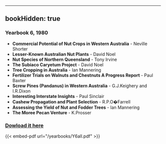 
---
bookHidden: true 
---
### Yearbook 6, 1980


-   **Commercial Potential of Nut Crops in Western Australia** - Neville
    Shorter
-   **Lesser-Known Australian Nut Plants** - David Noel
-   **Nut Species of Northern Queensland** - Tony Irvine
-   **The Subiaco Caryetum Project** - David Noel
-   **Tree Cropping in Australia** - Ian Mannering
-   **Fertilizer Trials on Walnuts and Chestnuts A Progress Report** -
    Paul Baxter
-   **Screw Pines (Pandanus) in Western Australia** - G.J.Keighery and
    I.R.Dixon
-   **Interesting Interstate Insights** - Paul Sinclair
-   **Cashew Propagation and Plant Selection** - R.P.O�Farrell
-   **Assessing the Yield of Nut and Fodder Trees** - Ian Mannering
-   **The Moree Pecan Venture** - K.Prosser
 
### [Dowload it here](/yearbooks/Y6all.pdf)
 
{{< embed-pdf url="/yearbooks/Y6all.pdf" >}}
